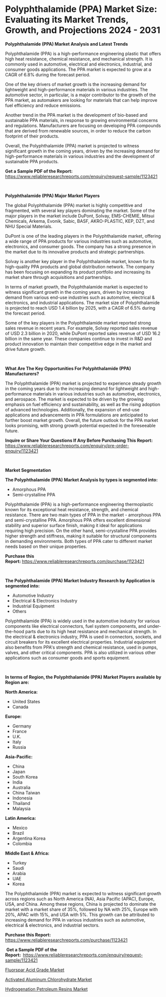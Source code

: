 <p><h1>Polyphthalamide (PPA) Market Size: Evaluating its Market Trends, Growth, and Projections 2024 - 2031</h1></p><p><strong>Polyphthalamide (PPA) Market Analysis and Latest Trends</strong></p>
<p><p>Polyphthalamide (PPA) is a high-performance engineering plastic that offers high heat resistance, chemical resistance, and mechanical strength. It is commonly used in automotive, electrical and electronics, industrial, and consumer goods applications. The PPA market is expected to grow at a CAGR of 6.8% during the forecast period.</p><p>One of the key drivers of market growth is the increasing demand for lightweight and high-performance materials in various industries. The automotive sector, in particular, is a major contributor to the growth of the PPA market, as automakers are looking for materials that can help improve fuel efficiency and reduce emissions.</p><p>Another trend in the PPA market is the development of bio-based and sustainable PPA materials, in response to growing environmental concerns and regulations. Manufacturers are focusing on developing PPA compounds that are derived from renewable sources, in order to reduce the carbon footprint of their products.</p><p>Overall, the Polyphthalamide (PPA) market is projected to witness significant growth in the coming years, driven by the increasing demand for high-performance materials in various industries and the development of sustainable PPA products.</p></p>
<p><strong>Get a Sample PDF of the Report:&nbsp;</strong> <a href="https://www.reliableresearchreports.com/enquiry/request-sample/1123421">https://www.reliableresearchreports.com/enquiry/request-sample/1123421</a></p>
<p>&nbsp;</p>
<p><strong>Polyphthalamide (PPA) Major Market Players</strong></p>
<p><p>The global Polyphthalamide (PPA) market is highly competitive and fragmented, with several key players dominating the market. Some of the major players in the market include DuPont, Solvay, EMS-CHEMIE, Mitsui Chemicals, Arkema, Evonik, Sabic, BASF, AKRO-PLASTIC, KEP, DZT, and NHU Special Materials.</p><p>DuPont is one of the leading players in the Polyphthalamide market, offering a wide range of PPA products for various industries such as automotive, electronics, and consumer goods. The company has a strong presence in the market due to its innovative products and strategic partnerships.</p><p>Solvay is another key player in the Polyphthalamide market, known for its high-quality PPA products and global distribution network. The company has been focusing on expanding its product portfolio and increasing its market share through acquisitions and partnerships.</p><p>In terms of market growth, the Polyphthalamide market is expected to witness significant growth in the coming years, driven by increasing demand from various end-use industries such as automotive, electrical & electronics, and industrial applications. The market size of Polyphthalamide is projected to reach USD 1.4 billion by 2025, with a CAGR of 6.5% during the forecast period.</p><p>Some of the key players in the Polyphthalamide market reported strong sales revenue in recent years. For example, Solvay reported sales revenue of USD 2.3 billion in 2020, while DuPont reported sales revenue of USD 16.2 billion in the same year. These companies continue to invest in R&D and product innovation to maintain their competitive edge in the market and drive future growth.</p></p>
<p>&nbsp;</p>
<p><strong>What Are The Key Opportunities For Polyphthalamide (PPA) Manufacturers?</strong></p>
<p><p>The Polyphthalamide (PPA) market is projected to experience steady growth in the coming years due to the increasing demand for lightweight and high-performance materials in various industries such as automotive, electronics, and aerospace. The market is expected to be driven by the growing emphasis on fuel efficiency and sustainability, as well as the rising adoption of advanced technologies. Additionally, the expansion of end-use applications and advancements in PPA formulations are anticipated to further boost market growth. Overall, the future outlook for the PPA market looks promising, with strong growth potential expected in the foreseeable future.</p></p>
<p><strong>Inquire or Share Your Questions If Any Before Purchasing This Report:</strong> <a href="https://www.reliableresearchreports.com/enquiry/pre-order-enquiry/1123421">https://www.reliableresearchreports.com/enquiry/pre-order-enquiry/1123421</a></p>
<p>&nbsp;</p>
<p><strong>Market Segmentation</strong></p>
<p><strong>The Polyphthalamide (PPA) Market Analysis by types is segmented into:</strong></p>
<p><ul><li>Amorphous PPA</li><li>Semi-crystalline PPA</li></ul></p>
<p><p>Polyphthalamide (PPA) is a high-performance engineering thermoplastic known for its exceptional heat resistance, strength, and chemical resistance. There are two main types of PPA in the market - amorphous PPA and semi-crystalline PPA. Amorphous PPA offers excellent dimensional stability and superior surface finish, making it ideal for applications requiring high precision. On the other hand, semi-crystalline PPA provides higher strength and stiffness, making it suitable for structural components in demanding environments. Both types of PPA cater to different market needs based on their unique properties.</p></p>
<p><strong>Purchase this Report:&nbsp;</strong><a href="https://www.reliableresearchreports.com/purchase/1123421">https://www.reliableresearchreports.com/purchase/1123421</a></p>
<p>&nbsp;</p>
<p><strong>The Polyphthalamide (PPA) Market Industry Research by Application is segmented into:</strong></p>
<p><ul><li>Automotive Industry</li><li>Electrical & Electronics Industry</li><li>Industrial Equipment</li><li>Others</li></ul></p>
<p><p>Polyphthalamide (PPA) is widely used in the automotive industry for various components like electrical connectors, fuel system components, and under-the-hood parts due to its high heat resistance and mechanical strength. In the electrical & electronics industry, PPA is used in connectors, sockets, and circuit breakers for its excellent electrical properties. Industrial equipment also benefits from PPA's strength and chemical resistance, used in pumps, valves, and other critical components. PPA is also utilized in various other applications such as consumer goods and sports equipment.</p></p>
<p>&nbsp;</p>
<p><strong>In terms of Region, the Polyphthalamide (PPA) Market Players available by Region are:</strong></p>
<p>
    <p> <strong> North America: </strong>
        <ul>
            <li>United States</li>
            <li>Canada</li>
        </ul>
        </p> 
    <p> <strong> Europe: </strong>
        <ul>
            <li>Germany</li>
            <li>France</li>
            <li>U.K.</li>
            <li>Italy</li>
            <li>Russia</li>
        </ul>
        </p> 
    <p> <strong> Asia-Pacific: </strong>
        <ul>
            <li>China</li>
            <li>Japan</li>
            <li>South Korea</li>
            <li>India</li>
            <li>Australia</li>
            <li>China Taiwan</li>
            <li>Indonesia</li>
            <li>Thailand</li>
            <li>Malaysia</li>
        </ul>
        </p> 
    <p> <strong> Latin America: </strong>
        <ul>
            <li>Mexico</li>
            <li>Brazil</li>
            <li>Argentina Korea</li>
            <li>Colombia</li>
        </ul>
        </p> 
    <p> <strong> Middle East & Africa: </strong>
        <ul>
            <li>Turkey</li>
            <li>Saudi</li>
            <li>Arabia</li>
            <li>UAE</li>
            <li>Korea</li>
        </ul>
    </p>
    </p>
<p><p>The Polyphthalamide (PPA) market is expected to witness significant growth across regions such as North America (NA), Asia Pacific (APAC), Europe, USA, and China. Among these regions, China is projected to dominate the market with a market share of 35%, followed by NA with 25%, Europe with 20%, APAC with 15%, and USA with 5%. This growth can be attributed to increasing demand for PPA in various industries such as automotive, electrical & electronics, and industrial sectors.</p></p>
<p><strong>Purchase this Report: </strong><a href="https://www.reliableresearchreports.com/purchase/1123421">https://www.reliableresearchreports.com/purchase/1123421</a></p>
<p>&nbsp;<strong>Get a Sample PDF of the Report:&nbsp;&nbsp;</strong><a href="https://www.reliableresearchreports.com/enquiry/request-sample/1123421">https://www.reliableresearchreports.com/enquiry/request-sample/1123421</a></p>
<p><strong></strong></p>
<p><p><a href="https://github.com/nicholepatriciadoylenwnrjr0/Market-Research-Report-List-1/blob/main/fluorspar-acid-grade-market.md">Fluorspar Acid Grade Market</a></p><p><a href="https://github.com/gamblestampleyjenny50m5sl6/Market-Research-Report-List-1/blob/main/activated-aluminum-chlorohydrate-market.md">Activated Aluminum Chlorohydrate Market</a></p><p><a href="https://github.com/wwwkeltoum/Market-Research-Report-List-2/blob/main/hydrogenation-petroleum-resins-market.md">Hydrogenation Petroleum Resins Market</a></p></p>